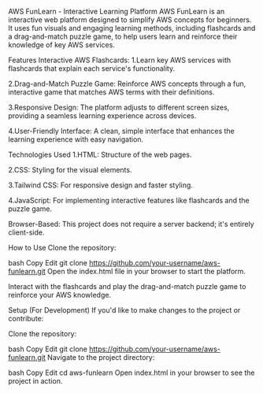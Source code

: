 AWS FunLearn - Interactive Learning Platform
AWS FunLearn is an interactive web platform designed to simplify AWS concepts for beginners. It uses fun visuals and engaging learning methods, including flashcards and a drag-and-match puzzle game, to help users learn and reinforce their knowledge of key AWS services.

Features
Interactive AWS Flashcards: 
1.Learn key AWS services with flashcards that explain each service's functionality.

2.Drag-and-Match Puzzle Game: Reinforce AWS concepts through a fun, interactive game that matches AWS terms with their definitions.

3.Responsive Design: The platform adjusts to different screen sizes, providing a seamless learning experience across devices.

4.User-Friendly Interface: A clean, simple interface that enhances the learning experience with easy navigation.

Technologies Used
1.HTML: Structure of the web pages.

2.CSS: Styling for the visual elements.

3.Tailwind CSS: For responsive design and faster styling.

4.JavaScript: For implementing interactive features like flashcards and the puzzle game.

Browser-Based: This project does not require a server backend; it's entirely client-side.

How to Use
Clone the repository:

bash
Copy
Edit
git clone https://github.com/your-username/aws-funlearn.git
Open the index.html file in your browser to start the platform.

Interact with the flashcards and play the drag-and-match puzzle game to reinforce your AWS knowledge.

Setup (For Development)
If you'd like to make changes to the project or contribute:

Clone the repository:

bash
Copy
Edit
git clone https://github.com/your-username/aws-funlearn.git
Navigate to the project directory:

bash
Copy
Edit
cd aws-funlearn
Open index.html in your browser to see the project in action.
